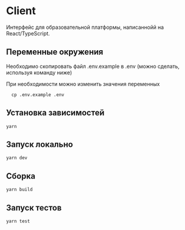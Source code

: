 # Client

Интерфейс для образовательной платформы, написаннойй на React/TypeScript.

## Переменные окружения

Необходимо скопировать файл .env.example в .env (можно сделать, используя команду ниже)

При необходимости можно изменить значения переменных

```
  cp .env.example .env
```

## Установка зависимостей

```
yarn
```

## Запуск локально

```
yarn dev
```

## Сборка

```
yarn build
```

## Запуск тестов

```
yarn test
```

